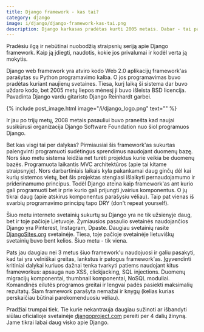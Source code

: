 ```yaml
---
title: Django framework - kas tai?
category: django
image: i/django/django-framework-kas-tai.png
description: Django karkasas pradėtas kurti 2005 metais. Dabar - tai pats populiariausias Python web frameworkas. Kas tai ir kam to reikia?
---
```


Pradėsiu ilgą ir nebūtinai nuobodžią straipsnių seriją apie Django framework. Kaip ją įdiegti, naudotis, kokie jos privalumai ir kodėl verta ją mokytis.

Django web framework yra atviro kodo Web 2.0 aplikacijų framework'as parašytas su Python programavimo kalba. O jos programavimas buvo pradėtas kuriant naujienų svetaines. Tiesa, kurį laiką ši sistema dar buvo uždaro kodo, bet 2005 metų liepos mėnesį ji buvo išleista BSD licencija. Pavadinta Django vardu gitaristo Django Reinhardt garbei.

{% include post_image.html image="/i/django_logo.png" text="" %}

Ir jau po trijų metų, 2008 metais pasauliui buvo pranešta kad naujai susikūrusi organizacija Django Software Foundation nuo šiol programuos Django.

Bet kas visgi tai per dalykas? Pirmiausiai šis framework'as sukurtas palengvinti programuoti sudėtingus sprendimus naudojant duomenų bazę. Nors šiuo metu sistema leidžia net turėti projektus kurie veikia be duomenų bazės. Programuota laikantis MVC architektūros (apie tai kitame straipsnyje). Nors darbartiniais laikais kyla pakankamai daug ginčų dėl kai kurių sistemos vietų, bet šis projektas stengiasi išlaikyti pernaudojamumo ir priderinamumo principus. Todėl Django ateina kaip framework'as ant kurio gali programuoti bet ir prie kurio gali prijungti įvairius komponentus. O jų tikrai daug (apie atskirus komponentus parašysiu vėliau). Taip pat vienas iš svarbių programavimo principų tapo DRY (don't repeat yourself).

Šiuo metu interneto svetainių sukurtų su Django yra ne tik užsienyje daug, bet ir toje pačioje Lietuvoje. Žymiausios pasaulio svetainės naudojančios Django yra Pinterest, Instagram, Dpaste. Daugiau svetainių rasite [DjangoSites.org](http://djangosites.org) svetainėje. Tiesa, toje pačioje svetainėje lietuviškų svetainių buvo bent kelios. Šiuo metu - tik viena.

Pats jau daugiau nei 3 metus šiuo framework'u naudojuosi ir galiu pasakyti, kad tai yra velniškai greitas, lankstus ir patogus framework'as. Įgyvendinti kritiniai dalykai kuriuos dažnai tenka tvarkyti patiems naudojant kitus frameworkus: apsauga nuo XSS, clickjacking, SQL injections. Duomenų migracijų komponentai, thumbnail komponentai, NoSQL moduliai. Komandinės eilutės programos greitai ir lengvai padės pasiekti maksimalių rezultatų. Šiam framework parašyta nemažai ir knygų (kelias kurias perskaičiau būtinai parekomenduosiu vėliau).

Pradžiai trumpai tiek. Tie kurie nekantrauja daugiau sužinoti ar išbandyti siūlau oficialioje svetainėje [djangoproject.com](http://djangoproject.com) pereiti per 4 dalių žinyną. Jame tikrai labai daug visko apie Django.